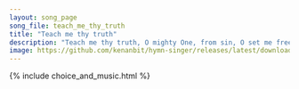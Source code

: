 ```yaml
---
layout: song_page
song_file: teach_me_thy_truth
title: "Teach me thy truth"
description: "Teach me thy truth, O mighty One, from sin, O set me free. Prepare my life to fill its place in service, God, for thee.  Accept my talents, great or s... english theist 4part"
image: https://github.com/kenanbit/hymn-singer/releases/latest/download/teach_me_thy_truth-trad.png
---
```


{% include choice_and_music.html %}